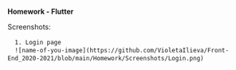 <b>Homework - Flutter</b>
  
  Screenshots:
      
      1. Login page
      ![name-of-you-image](https://github.com/VioletaIlieva/Front-End_2020-2021/blob/main/Homework/Screenshots/Login.png)
